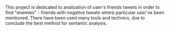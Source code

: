 This project is dedicated to analization of user's friends tweets in order to find
"enemies" - friends with negative tweets where particular user've been mentioned.
There have been used many tools and technics, due to conclude the best method for
semantic analysis.